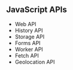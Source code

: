 ## JavaScript APIs

- Web API
- History API
- Storage API
- Forms API
- Worker API
- Fetch API
- Geolocation API
